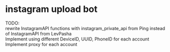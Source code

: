 # instagram upload bot  
TODO:  
rewrite InstagramAPI functions with instagram_private_api from Ping instead of InstagramAPI from LevPasha  
Implement using different DeviceID, UUID, PhoneID for each account  
Implement proxy for each account  

